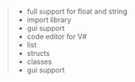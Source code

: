 
> * full support for float and string
> * import library
> * gui support 
> * code editor for V#
> * list
> * structs
> * classes
> * gui support